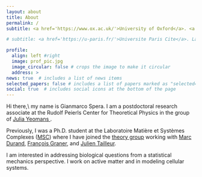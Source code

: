 ```yaml
---
layout: about
title: About
permalink: /
subtitle: <a href='https://www.ox.ac.uk/'>University of Oxford</a>. <a href='https://www.physics.ox.ac.uk/research/subdepartment/rudolf-peierls-centre-theoretical-physics'>Rudolf Peierls Centre for Theoretical Physics</a>

# subtitle: <a href='https://u-paris.fr/'>Universite Paris Cite</a>. Laboratoire Matière et Systèmes Complexes <a href='http://www.msc.univ-paris-diderot.fr/'>MSC</a>

profile:
  align: left #right
  image: prof_pic.jpg
  image_circular: false # crops the image to make it circular
  address: >
news: true  # includes a list of news items
selected_papers: false # includes a list of papers marked as "selected={true}"
social: true  # includes social icons at the bottom of the page
---
```



Hi there,\\
my name is Gianmarco Spera. 
I am a postdoctoral research associate at the Rudolf Peierls Center for Theoretical Physics in the group of <a href='http://www-thphys.physics.ox.ac.uk/people/JuliaYeomans/'> Julia Yeomans </a>.  

Previously, I was a Ph.D. student at the Laboratoire Matière et Systèmes Complexes (<a href='http://www.msc.univ-paris-diderot.fr/'>MSC</a>) where I have joined the <a href='https://sites.google.com/view/theory-of-complex-systems/welcome?authuser=0'>theory group</a> working with <a href='https://www.marcdurand.net/'>Marc Durand</a>, <a href='http://francois.graner.name/'>François Graner</a>, and <a href='https://physics.mit.edu/faculty/julien-tailleur/'>Julien Tailleur</a>. 

I am interested in addressing biological questions from a statistical mechanics perspective. I work on active matter and in modeling cellular systems.

